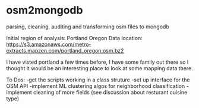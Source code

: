 # osm2mongodb
parsing, cleaning, auditing and transforming osm files to mongodb

Initial region of analysis: Portland Oregon
Data location: https://s3.amazonaws.com/metro-extracts.mapzen.com/portland_oregon.osm.bz2

I have visted portland a few times before, I have some family out there so I thought it would be an interesting place to look at some mapping data there.

To Dos:
    -get the scripts working in a class struture
    -set up interface for the OSM API
    -implement ML clustering algos for neighborhood classification
    -implement cleaning of more fields (see discussion about resturant cuisine type)

